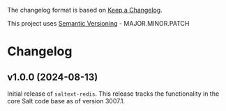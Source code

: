 The changelog format is based on [Keep a Changelog](https://keepachangelog.com/en/1.0.0/).

This project uses [Semantic Versioning](https://semver.org/) - MAJOR.MINOR.PATCH

# Changelog

## v1.0.0 (2024-08-13)

Initial release of `saltext-redis`. This release tracks the functionality in the core Salt code base as of version 3007.1.

